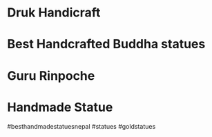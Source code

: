 # Druk Handicraft
# Best Handcrafted Buddha statues
# Guru Rinpoche
# Handmade Statue
#besthandmadestatuesnepal
#statues
#goldstatues
